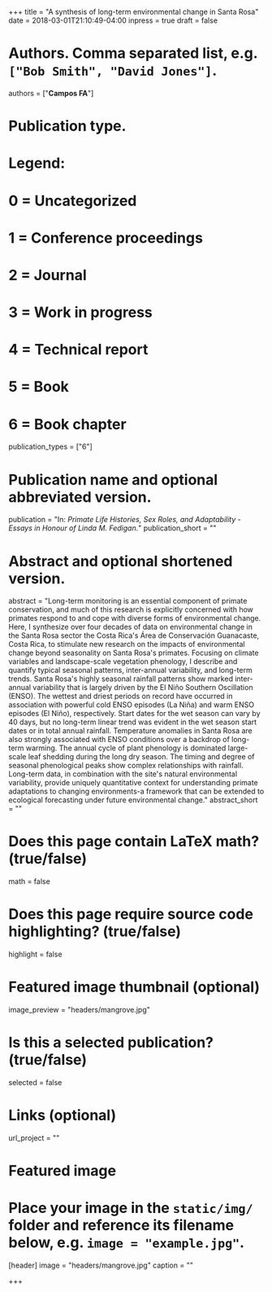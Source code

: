 +++
title = "A synthesis of long-term environmental change in Santa Rosa"
date = 2018-03-01T21:10:49-04:00
inpress = true
draft = false

# Authors. Comma separated list, e.g. `["Bob Smith", "David Jones"]`.
authors = ["**Campos FA**"]

# Publication type.
# Legend:
# 0 = Uncategorized
# 1 = Conference proceedings
# 2 = Journal
# 3 = Work in progress
# 4 = Technical report
# 5 = Book
# 6 = Book chapter
publication_types = ["6"]

# Publication name and optional abbreviated version.
publication = "In: _Primate Life Histories, Sex Roles, and Adaptability - Essays in Honour of Linda M. Fedigan._"
publication_short = ""

# Abstract and optional shortened version.
abstract = "Long-term monitoring is an essential component of primate conservation, and much of this research is explicitly concerned with how primates respond to and cope with diverse forms of environmental change. Here, I synthesize over four decades of data on environmental change in the Santa Rosa sector the Costa Rica's Área de Conservación Guanacaste, Costa Rica, to stimulate new research on the impacts of environmental change beyond seasonality on Santa Rosa's primates. Focusing on climate variables and landscape-scale vegetation phenology, I describe and quantify typical seasonal patterns, inter-annual variability, and long-term trends. Santa Rosa's highly seasonal rainfall patterns show marked inter-annual variability that is largely driven by the El Niño Southern Oscillation (ENSO). The wettest and driest periods on record have occurred in association with powerful cold ENSO episodes (La Niña) and warm ENSO episodes (El Niño), respectively. Start dates for the wet season can vary by 40 days, but no long-term linear trend was evident in the wet season start dates or in total annual rainfall. Temperature anomalies in Santa Rosa are also strongly associated with ENSO conditions over a backdrop of long-term warming. The annual cycle of plant phenology is dominated large-scale leaf shedding during the long dry season. The timing and degree of seasonal phenological peaks show complex relationships with rainfall. Long-term data, in combination with the site's natural environmental variability, provide uniquely quantitative context for understanding primate adaptations to changing environments-a framework that can be extended to ecological forecasting under future environmental change."
abstract_short = ""

# Does this page contain LaTeX math? (true/false)
math = false

# Does this page require source code highlighting? (true/false)
highlight = false

# Featured image thumbnail (optional)
image_preview = "headers/mangrove.jpg"

# Is this a selected publication? (true/false)
selected = false

# Links (optional)
url_project = ""

# Featured image
# Place your image in the `static/img/` folder and reference its filename below, e.g. `image = "example.jpg"`.
[header]
image = "headers/mangrove.jpg"
caption = ""

+++
